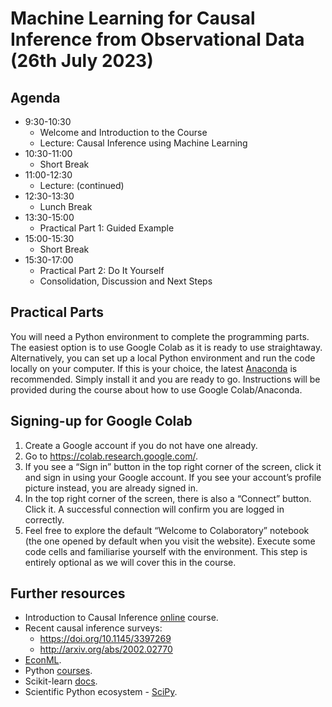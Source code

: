 # Machine Learning for Causal Inference from Observational Data (26th July 2023)

## Agenda
- 9:30-10:30
	- Welcome and Introduction to the Course
	- Lecture: Causal Inference using Machine Learning
- 10:30-11:00
	- Short Break
- 11:00-12:30
	- Lecture: (continued)
- 12:30-13:30
	- Lunch Break
- 13:30-15:00
	- Practical Part 1: Guided Example
- 15:00-15:30
	- Short Break
- 15:30-17:00
	- Practical Part 2: Do It Yourself
	- Consolidation, Discussion and Next Steps

## Practical Parts
You will need a Python environment to complete the programming parts. The easiest option is to use Google Colab as it is ready to use straightaway. Alternatively, you can set up a local Python environment and run the code locally on your computer. If this is your choice, the latest [Anaconda](https://www.anaconda.com/download) is recommended. Simply install it and you are ready to go. Instructions will be provided during the course about how to use Google Colab/Anaconda.

## Signing-up for Google Colab
1. Create a Google account if you do not have one already.
2. Go to https://colab.research.google.com/.
3. If you see a “Sign in” button in the top right corner of the screen, click it and sign in using your Google account. If you see your account’s profile picture instead, you are already signed in.
4. In the top right corner of the screen, there is also a “Connect” button. Click it. A successful connection will confirm you are logged in correctly.
5. Feel free to explore the default “Welcome to Colaboratory” notebook (the one opened by default when you visit the website). Execute some code cells and familiarise yourself with the environment. This step is entirely optional as we will cover this in the course.

## Further resources
- Introduction to Causal Inference [online](https://www.bradyneal.com/causal-inference-course) course.
- Recent causal inference surveys:
	- https://doi.org/10.1145/3397269
	- http://arxiv.org/abs/2002.02770
- [EconML](https://econml.azurewebsites.net/index.html).
- Python [courses](https://docs.python-guide.org/intro/learning/).
- Scikit-learn [docs](https://scikit-learn.org/stable/).
- Scientific Python ecosystem - [SciPy](https://www.scipy.org/).
